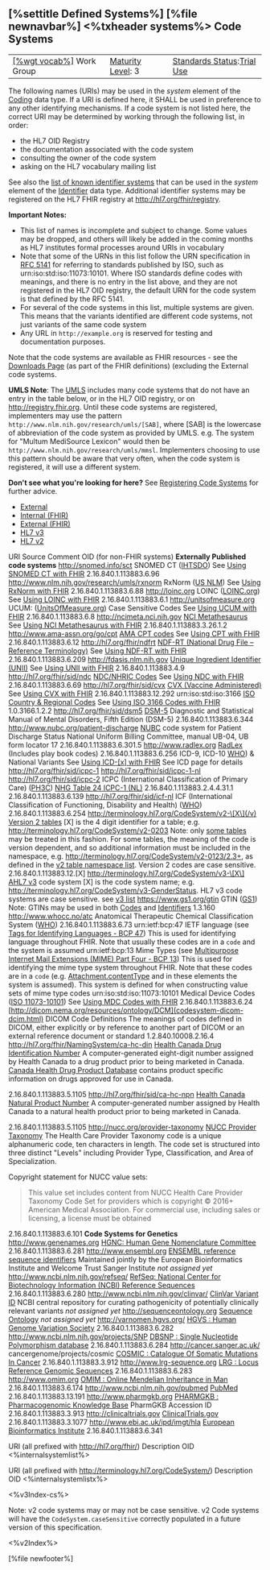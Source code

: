 \[%settitle Defined Systems%\]
\[%file newnavbar%\]
&lt;%txheader systems%&gt;
Code Systems
------------

|                                                 |                                             |                                                                                      |
|-------------------------------------------------|---------------------------------------------|--------------------------------------------------------------------------------------|
| [\[%wgt vocab%\]](%5B%wg%20fhir%%5D) Work Group | [Maturity Level](versions.html#maturity): 3 | [Standards Status](versions.html#std-process):[Trial Use](versions.html#std-process) |

The following names (URIs) may be used in the *system* element of the [Coding](datatypes.html#Coding) data type. If a URI is defined here, it SHALL be used in preference to any other identifying mechanisms. If a code system is not listed here, the correct URI may be determined by working through the following list, in order:

-   the HL7 OID Registry
-   the documentation associated with the code system
-   consulting the owner of the code system
-   asking on the HL7 vocabulary mailing list

See also the [list of known identifier systems](identifier-registry.html) that can be used in the *system* element of the [Identifier](datatypes.html#Identifier) data type. Additional identifier systems may be registered on the HL7 FHIR registry at <http://hl7.org/fhir/registry>.

**Important Notes:**

-   This list of names is incomplete and subject to change. Some values may be dropped, and others will likely be added in the coming months as HL7 institutes formal processes around URIs in vocabulary
-   Note that some of the URNs in this list follow the URN specification in [RFC 5141](http://tools.ietf.org/html/rfc5141) for referring to standards published by ISO, such as urn:iso:std:iso:11073:10101. Where ISO standards define codes with meanings, and there is no entry in the list above, and they are not registered in the HL7 OID registry, the default URN for the code system is that defined by the RFC 5141.
-   For several of the code systems in this list, multiple systems are given. This means that the variants identified are different code systems, not just variants of the same code system
-   Any URL in `http://example.org` is reserved for testing and documentation purposes.

Note that the code systems are available as FHIR resources - see the [Downloads Page](downloads.html) (as part of the FHIR definitions) (excluding the External code systems.

**UMLS Note**: The [UMLS](https://www.nlm.nih.gov/research/umls/sourcereleasedocs/index.html) includes many code systems that do not have an entry in the table below, or in the HL7 OID registry, or on http://registry.fhir.org. Until these code systems are registered, implementers may use the pattern `http://www.nlm.nih.gov/research/umls/[SAB]`, where \[SAB\] is the lowercase of abbreviation of the code system as provided by UMLS. e.g. The system for "Multum MediSource Lexicon" would then be `http://www.nlm.nih.gov/research/umls/mmsl`. Implementers choosing to use this pattern should be aware that very often, when the code system is registered, it will use a different system.

**Don't see what you're looking for here?** See [Registering Code Systems](https://confluence.hl7.org/display/FHIR/Registering+Code+Systems) for further advice.

-   [External](#tabs-ext)
-   [Internal (FHIR)](#tabs-fhir)
-   [External (FHIR)](#tabs-fhirx)
-   [HL7 v3](#tabs-v3)
-   [HL7 v2](#tabs-v2)

URI
Source
Comment
OID (for non-FHIR systems)
**Externally Published code systems** <span id="external"></span>
http://snomed.info/sct <span id="http://snomed.info/sct"></span>
SNOMED CT ([IHTSDO](http://snomed.org))
See [Using SNOMED CT with FHIR](snomedct.html)
2.16.840.1.113883.6.96
http://www.nlm.nih.gov/research/umls/rxnorm<span id=" http://www.nlm.nih.gov/research/umls/rxnorm"></span>
RxNorm ([US NLM](http://www.nlm.nih.gov/))
See [Using RxNorm with FHIR](rxnorm.html)
2.16.840.1.113883.6.88
http://loinc.org <span id="http://loinc.org"></span>
LOINC ([LOINC.org](http://loinc.org))
See [Using LOINC with FHIR](loinc.html)
2.16.840.1.113883.6.1
http://unitsofmeasure.org <span id="http://unitsofmeasure.org"></span>
UCUM: ([UnitsOfMeasure.org](http://unitsofmeasure.org)) Case Sensitive Codes
See [Using UCUM with FHIR](ucum.html)
2.16.840.1.113883.6.8
http://ncimeta.nci.nih.gov <span id="http://ncimeta.nci.nih.gov"></span>
[NCI Metathesaurus](http://ncimeta.nci.nih.gov)
See [Using NCI Metathesaurus with FHIR](ncimeta.html)
2.16.840.1.113883.3.26.1.2
http://www.ama-assn.org/go/cpt <span id="http://www.ama-assn.org/go/cpt"></span>
[AMA CPT codes](http://www.ama-assn.org/go/cpt)
See [Using CPT with FHIR](cpt.html)
2.16.840.1.113883.6.12
http://hl7.org/fhir/ndfrt <span id="http://hl7.org/fhir/ndfrt"></span>
[NDF-RT (National Drug File – Reference Terminology)](http://www.nlm.nih.gov/research/umls/sourcereleasedocs/current/NDFRT/)
See [Using NDF-RT with FHIR](ndfrt.html)
2.16.840.1.113883.6.209
http://fdasis.nlm.nih.gov <span id="http://fdasis.nlm.nih.gov"></span>
[Unique Ingredient Identifier (UNII)](http://www.fda.gov/Drugs/InformationOnDrugs/ucm142438.htm)
See [Using UNII with FHIR](unii.html)
2.16.840.1.113883.4.9
http://hl7.org/fhir/sid/ndc <span id="http://hl7.org/fhir/sid/ndc"></span>
[NDC/NHRIC Codes](http://www.fda.gov/Drugs/InformationOnDrugs/ucm142438.htm)
See [Using NDC with FHIR](ndc.html)
2.16.840.1.113883.6.69
http://hl7.org/fhir/sid/cvx <span id="http://hl7.org/fhir/sid/cvx"></span>
[CVX (Vaccine Administered)](http://www2a.cdc.gov/vaccines/iis/iisstandards/vaccines.asp?rpt=cvx)
See [Using CVX with FHIR](cvx.html)
2.16.840.1.113883.12.292
urn:iso:std:iso:3166 <span id="urn:iso:std:iso:3166"></span>
[ISO Country & Regional Codes](http://www.iso.org/iso/country_codes.htm)
See [Using ISO 3166 Codes with FHIR](iso3166.html)
1.0.3166.1.2.2
http://hl7.org/fhir/sid/dsm5 <span id="http://hl7.org/fhir/sid/dsm5"></span>
[DSM-5](https://en.wikipedia.org/wiki/DSM-5)
Diagnostic and Statistical Manual of Mental Disorders, Fifth Edition (DSM-5)
2.16.840.1.113883.6.344
http://www.nubc.org/patient-discharge <span id="http://www.nubc.org/patient-discharge"></span>
[NUBC](http://www.nubc.org) code system for Patient Discharge Status
National Uniform Billing Committee, manual UB-04, UB form locator 17
2.16.840.1.113883.6.301.5
http://www.radlex.org <span id="http://www.radlex.org"></span>
[RadLex](http://www.radlex.org)
(Includes <span id="http://playbook.radlex.org">play book</span> codes)
2.16.840.1.113883.6.256
ICD-9, ICD-10
[WHO](http://www.who.int/classifications/icd/en/)) & National Variants
See [Using ICD-\[x\] with FHIR](icd.html)
See ICD page for details
http://hl7.org/fhir/sid/icpc-1 <span id="http://hl7.org/fhir/sid/icpc-1"></span>
http://hl7.org/fhir/sid/icpc-1-nl <span id="http://hl7.org/fhir/sid/icpc-1-nl"></span>
http://hl7.org/fhir/sid/icpc-2 <span id="http://hl7.org/fhir/sid/icpc-2"></span>
ICPC (International Classification of Primary Care) ([PH3C](http://www.ph3c.org/))
[NHG Table 24 ICPC-1 (NL)](https://referentiemodel.nhg.org/tabellen/nhg-tabel-24-icpc1)
2.16.840.1.113883.2.4.4.31.1
2.16.840.1.113883.6.139
http://hl7.org/fhir/sid/icf-nl <span id="http://hl7.org/fhir/sid/icf-nl"></span>
ICF (International Classification of Functioning, Disability and Health) ([WHO](http://www.who.int/classifications/icf/en/))
2.16.840.1.113883.6.254
http://terminology.hl7.org/CodeSystem/v2-\[X\](/v) <span id="http://terminology.hl7.org/CodeSystem/v2-[X](/v"></span>
[Version 2 tables](terminologies-v2.html)
\[X\] is the 4 digit identifier for a table; e.g. http://terminology.hl7.org/CodeSystem/v2-0203
Note: only [some tables](terminologies-v2.html) may be treated in this fashion. For some tables, the meaning of the code is version dependent, and so additional information must be included in the namespace, e.g. http://terminology.hl7.org/CodeSystem/v2-0123/2.3+, as defined in the [v2 table namespace list](terminologies-v2.html). Version 2 codes are case sensitive.
2.16.840.1.113883.12.\[X\]
http://terminology.hl7.org/CodeSystem/v3-\[X\] <span id="http://terminology.hl7.org/CodeSystem/v3-[X"></span>
[A](terminologies-v3.html)[HL7 v3](https://www.hl7.org/implement/standards/product_brief.cfm?product_id=186) code system
\[X\] is the code system name; e.g. http://terminology.hl7.org/CodeSystem/v3-GenderStatus. HL7 v3 code systems are case sensitive.
see [v3 list](terminologies-v3.html)
https://www.gs1.org/gtin <span id="https://www.gs1.org/gtin"></span>
GTIN ([GS1](https://www.gs1.org))
Note: GTINs may be used in both [Codes](datatypes.html#Coding) and [Identifiers](datatypes.html#Identifier)
1.3.160
http://www.whocc.no/atc <span id="http://www.whocc.no/atc"></span>
Anatomical Therapeutic Chemical Classification System ([WHO](http://www.whocc.no/atc/structure_and_principles/))
2.16.840.1.113883.6.73
urn:ietf:bcp:47 <span id="urn:ietf:bcp:47"></span>
IETF language (see [Tags for Identifying Languages - BCP 47](http://tools.ietf.org/html/bcp47))
This is used for identifying language throughout FHIR. Note that usually these codes are in a `code` and the system is assumed
urn:ietf:bcp:13 <span id="urn:ietf:bcp:47"></span>
Mime Types (see [Multipurpose Internet Mail Extensions (MIME) Part Four - BCP 13](http://tools.ietf.org/html/bcp13))
This is used for identifying the mime type system throughout FHIR. Note that these codes are in a `code` (e.g. [Attachment.contentType](datatypes.html#Attachment) and in these elements the system is assumed). This system is defined for when constructing value sets of mime type codes
urn:iso:std:iso:11073:10101 <span id="urn:iso:std:iso:11073:10101"></span>
Medical Device Codes ([ISO 11073-10101](https://www.iso.org/standard/37890.html))
See [Using MDC Codes with FHIR](mdc.html)
2.16.840.1.113883.6.24
[http://dicom.nema.org/resources/ontology/DCM](codesystem-dicom-dcim.html) <span id="http://dicom.nema.org/resources/ontology/DCM"></span>
DICOM Code Definitions
The meanings of codes defined in DICOM, either explicitly or by reference to another part of DICOM or an external reference document or standard
1.2.840.10008.2.16.4
http://hl7.org/fhir/NamingSystem/ca-hc-din <span id="http://hl7.org/fhir/NamingSystem/ca-hc-din"></span>
[Health Canada Drug Identification Number](http://www.hc-sc.gc.ca/dhp-mps/prodpharma/activit/fs-fi/dinfs_fd-eng.php)
A computer-generated eight-digit number assigned by Health Canada to a drug product prior to being marketed in Canada. [Canada Health Drug Product Database](http://www.hc-sc.gc.ca/dhp-mps/prodpharma/databasdon/index-eng.php) contains product specific information on drugs approved for use in Canada.

2.16.840.1.113883.5.1105
http://hl7.org/fhir/sid/ca-hc-npn <span id="http://hl7.org/fhir/NamingSystem/ca-hc-npn"></span>
[Health Canada Natural Product Number](https://www.canada.ca/en/health-canada/services/drugs-health-products/natural-non-prescription/applications-submissions/product-licensing/licensed-natural-health-products-database.html)
A computer-generated number assigned by Health Canada to a natural health product prior to being marketed in Canada.

2.16.840.1.113883.5.1105
http://nucc.org/provider-taxonomy <span id="http://nucc.org/provider-taxonomy"></span>
[NUCC Provider Taxonomy](http://www.nucc.org/index.php/code-sets-mainmenu-41/provider-taxonomy-mainmenu-40/csv-mainmenu-57)
The Health Care Provider Taxonomy code is a unique alphanumeric code, ten characters in length. The code set is structured into three distinct "Levels" including Provider Type, Classification, and Area of Specialization.

Copyright statement for NUCC value sets:

> This value set includes content from NUCC Health Care Provider Taxonomy Code Set for providers which is copyright © 2016+ American Medical Association. For commercial use, including sales or licensing, a license must be obtained

2.16.840.1.113883.6.101
**Code Systems for Genetics** <span id="genetics"></span>
http://www.genenames.org<span id="http://www.genenames.org"></span>
[HGNC: Human Gene Nomenclature Committee](http://www.genenames.org)
2.16.840.1.113883.6.281
http://www.ensembl.org<span id="http://www.ensembl.org"></span>
[ENSEMBL reference sequence identifiers](http://www.ensembl.org)
Maintained jointly by the European Bioinformatics Institute and Welcome Trust Sanger Institute
*not assigned yet*
http://www.ncbi.nlm.nih.gov/refseq/<span id="http://www.ncbi.nlm.nih.gov/refseq/"></span>
[RefSeq: National Center for Biotechnology Information (NCBI) Reference Sequences](https://www.ncbi.nlm.nih.gov/refseq/)
2.16.840.1.113883.6.280
http://www.ncbi.nlm.nih.gov/clinvar/<span id="http://www.ncbi.nlm.nih.gov/clinvar/"></span>
[ClinVar Variant ID](http://www.ncbi.nlm.nih.gov/clinvar)
NCBI central repository for curating pathogenicity of potentially clinically relevant variants
*not assigned yet*
http://sequenceontology.org<span id="http://sequenceontology.org"></span>
[Sequence Ontology](http://sequenceontology.org)
*not assigned yet*
http://varnomen.hgvs.org/<span id="http://varnomen.hgvs.org/"></span>
[HGVS : Human Genome Variation Society](http://varnomen.hgvs.org/)
2.16.840.1.113883.6.282
http://www.ncbi.nlm.nih.gov/projects/SNP<span id="http://www.ncbi.nlm.nih.gov/projects/SNP"></span>
[DBSNP : Single Nucleotide Polymorphism database](http://www.ncbi.nlm.nih.gov/projects/SNP)
2.16.840.1.113883.6.284
http://cancer.sanger.ac.uk/
cancergenome/projects/cosmic<span id="http://cancer.sanger.ac.uk/cancergenome/projects/cosmic"></span>
[COSMIC : Catalogue Of Somatic Mutations In Cancer](http://cancer.sanger.ac.uk/cancergenome/projects/cosmic)
2.16.840.1.113883.3.912
http://www.lrg-sequence.org<span id="http://www.lrg-sequence.org"></span>
[LRG : Locus Reference Genomic Sequences](http://www.lrg-sequence.org)
2.16.840.1.113883.6.283
http://www.omim.org<span id="http://www.omim.org"></span>
[OMIM : Online Mendelian Inheritance in Man](http://www.omim.org)
2.16.840.1.113883.6.174
http://www.ncbi.nlm.nih.gov/pubmed<span id="http://www.ncbi.nlm.nih.gov/pubmed"></span>
[PubMed](http://www.ncbi.nlm.nih.gov/pubmed)
2.16.840.1.113883.13.191
http://www.pharmgkb.org<span id="http://www.pharmgkb.org"></span>
[PHARMGKB : Pharmacogenomic Knowledge Base](http://www.pharmgkb.org)
PharmGKB Accession ID
2.16.840.1.113883.3.913
http://clinicaltrials.gov<span id="http://clinicaltrials.gov"></span>
[ClinicalTrials.gov](http://clinicaltrials.gov)
2.16.840.1.113883.3.1077
http://www.ebi.ac.uk/ipd/imgt/hla <span id="http://www.ebi.ac.uk/ipd/imgt/hla"></span>
[European Bioinformatics Institute](http://www.ebi.ac.uk/ipd/imgt/hla)
2.16.840.1.113883.6.341

URI (all prefixed with http://hl7.org/fhir/)
Description
OID
&lt;%internalsystemlist%&gt;

URI (all prefixed with http://terminology.hl7​.org/CodeSystem/)
Description
OID
&lt;%internalsystemlistx%&gt;

&lt;%v3Index-cs%&gt;

Note: v2 code systems may or may not be case sensitive. v2 Code systems will have the `CodeSystem.caseSensitive` correctly populated in a future version of this specification.

&lt;%v2Index%&gt;

\[%file newfooter%\]
